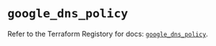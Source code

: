 # `google_dns_policy`

Refer to the Terraform Registory for docs: [`google_dns_policy`](https://registry.terraform.io/providers/hashicorp/google-beta/5.6.0/docs/resources/google_dns_policy).
